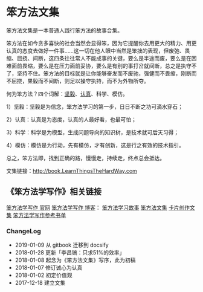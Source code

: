 # 笨方法文集


笨方法文集是一本普通人践行笨方法的故事合集。

笨方法在如今贪多喜快的社会当然会显得笨，因为它提醒你去用更大的精力、用更认真的态度去做好一件事……这一切在他人眼中当然是笨拙的表现，但废弛、畏缩、屈挠、间断，这四条往往常人不能成事的关键，要么是半途而废，要么是在困难面前畏缩，要么是在压力面前妥协，要么是有别的事打岔就间断，总之是执守不了，坚持不住。笨方法的目标就是让你能够奋发而不废驰，强健而不畏缩，刚断而不屈挠，果毅而不间断，则足以操守执持，而不为外物所夺。

何为笨方法？四个词解：[坚毅](https://book.learnthingsthehardway.com/chapter01/note13.html)、[认真](https://book.learnthingsthehardway.com/chapter01/note14.html)、科学、模仿。

1）坚毅：坚毅是为信念，笨方法学习的第一步，日日不断之功可滴水穿石；

2）认真：认真是为态度，认真的人最好看，也最可怕；

3）科学：科学是为模型，生成问题导向的知识树，是技术就可后天习得；

4）模仿：模仿是为行动，先有模仿，才有创新，这是行之有效的技术指引。

总之，笨方法即，找到正确的路，慢慢走，持续走，终点总会抵达。


文集链接：http://book.LearnThingsTheHardWay.com


## 《笨方法学写作》相关链接


[笨方法学写作 官网](http://www.LearnWritingTheHardWay.cn)
[笨方法学写作 博客](http://www.cnfeat.com)：
[笨方法学习故事](http://story.learnwritingthehardway.cn/)
[笨方法文集](http://book.learnthingsthehardway.com/)
[卡片创作文集](http://card.learnwritingthehardway.cn/)
[笨方法学写作参考书单](https://www.douban.com/doulist/45064751/)





### ChangeLog


- 2019-01-09 从 gitbook 迁移到 docsify
- 2018-01-28 更新「李昌镐：只求51%的效率」
- 2018-01-08 起念为《笨方法文集》写序，此为初稿
- 2018-01-07 修订诚心为认真
- 2018-01-02 初定价值观
- 2017-12-18 建立文集




